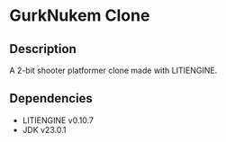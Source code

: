 # GurkNukem Clone

## Description

A 2-bit shooter platformer clone made with LITIENGINE.

## Dependencies

- LITIENGINE v0.10.7
- JDK v23.0.1
